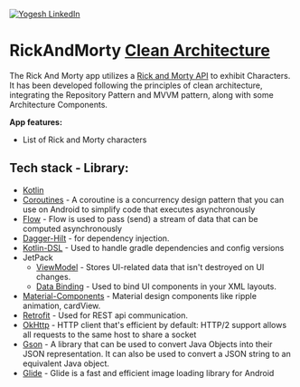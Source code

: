 [![Yogesh LinkedIn](https://img.shields.io/badge/Yogesh-LinkedIn-blue.svg?style=for-the-badge)](https://www.linkedin.com/in/yogesh-verma-221375116/)

# RickAndMorty [Clean Architecture](https://blog.cleancoder.com/uncle-bob/2012/08/13/the-clean-architecture.html)

The Rick And Morty app utilizes a [Rick and Morty API](https://rickandmortyapi.com/) to exhibit Characters. It has been developed following the principles of clean architecture, integrating the Repository Pattern and MVVM pattern, along with some Architecture Components.

**App features:**
- List of Rick and Morty characters


## Tech stack - Library:

- [Kotlin](https://kotlinlang.org/)
- [Coroutines](https://github.com/Kotlin/kotlinx.coroutines) - A coroutine is a concurrency design pattern that you can use on Android to simplify code that executes asynchronously
- [Flow](https://kotlin.github.io/kotlinx.coroutines/kotlinx-coroutines-core/kotlinx.coroutines.flow/) - Flow is used to pass (send) a stream of data that can be computed asynchronously
- [Dagger-Hilt](https://developer.android.com/training/dependency-injection/hilt-android) - for dependency injection.
- [Kotlin-DSL](https://docs.gradle.org/current/userguide/kotlin_dsl.html) - Used to handle gradle dependencies and config versions
- JetPack
    - [ViewModel](https://developer.android.com/topic/libraries/architecture/viewmodel) - Stores UI-related data that isn't destroyed on UI changes.
    - [Data Binding](https://developer.android.com/topic/libraries/data-binding) - Used to bind UI components in your XML layouts.
- [Material-Components](https://github.com/material-components/material-components-android) - Material design components like ripple animation, cardView.
- [Retrofit](https://github.com/square/retrofit) - Used for REST api communication.
- [OkHttp](http://square.github.io/okhttp/) - HTTP client that's efficient by default: HTTP/2 support allows all requests to the same host to share a socket
- [Gson](https://github.com/google/gson) -  A library that can be used to convert Java Objects into their JSON representation. It can also be used to convert a JSON string to an equivalent Java object.
- [Glide](https://bumptech.github.io/glide/) - Glide is a fast and efficient image loading library for Android 
